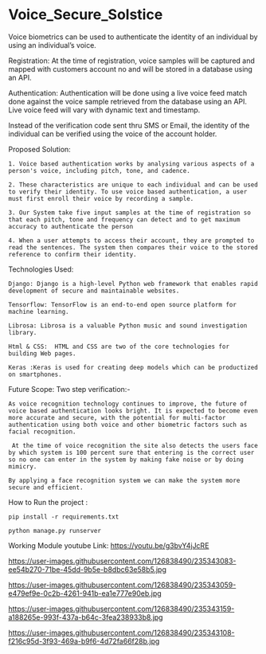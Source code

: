 # Voice_Secure_Solstice
Voice biometrics can be used to authenticate the identity of an individual by using an individual’s voice.

Registration: At the time of registration, voice samples will be captured and mapped with customers account no and will be stored in a database using an API.

Authentication: Authentication will be done using a live voice feed match  done against the voice sample retrieved from the database using an API. Live  voice feed will vary with dynamic text and timestamp.

Instead of the verification code sent thru SMS or Email, the identity of  the individual can be verified using the voice of the account holder.

Proposed Solution:

    1. Voice based authentication works by analysing various aspects of a person's voice, including pitch, tone, and cadence.

    2. These characteristics are unique to each individual and can be used to verify their identity. To use voice based authentication, a user must first enroll their voice by recording a sample.
    
    3. Our System take five input samples at the time of registration so that each pitch, tone and frequency can detect and to get maximum accuracy to authenticate the person
    
    4. When a user attempts to access their account, they are prompted to read the sentences. The system then compares their voice to the stored reference to confirm their identity.



Technologies Used:

    Django: Django is a high-level Python web framework that enables rapid development of secure and maintainable websites.

    Tensorflow: TensorFlow is an end-to-end open source platform for machine learning.
    
    Librosa: Librosa is a valuable Python music and sound investigation library.
    
    Html & CSS:  HTML and CSS are two of the core technologies for building Web pages.

    Keras :Keras is used for creating deep models which can be productized on smartphones.


Future Scope:
Two step verification:- 

	As voice recognition technology continues to improve, the future of voice based authentication looks bright. It is expected to become even more accurate and secure, with the potential for multi-factor authentication using both voice and other biometric factors such as facial recognition.

     At the time of voice recognition the site also detects the users face by which system is 100 percent sure that entering is the correct user so no one can enter in the system by making fake noise or by doing mimicry.

    By applying a face recognition system we can make the system more secure and efficient.


How to Run the project :

    pip install -r requirements.txt

    python manage.py runserver  

Working Module youtube Link: https://youtu.be/g3bvY4jJcRE

https://user-images.githubusercontent.com/126838490/235343083-ee54b270-71be-45dd-9b5e-b8dbc63e58b5.jpg

https://user-images.githubusercontent.com/126838490/235343059-e479ef9e-0c2b-4261-941b-ea1e777e90eb.jpg

https://user-images.githubusercontent.com/126838490/235343159-a188265e-993f-437a-b64c-3fea238933b8.jpg

https://user-images.githubusercontent.com/126838490/235343108-f216c95d-3f93-469a-b9f6-4d72fa66f28b.jpg

